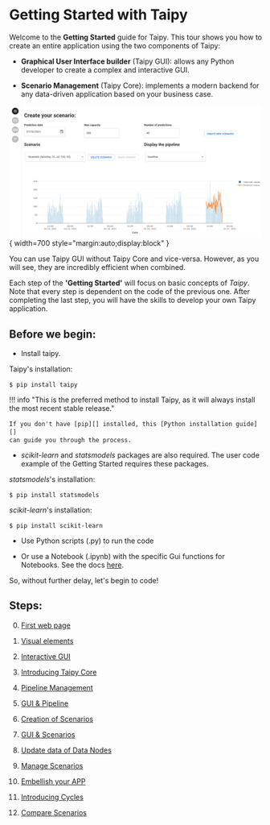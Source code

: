 # Getting Started with Taipy

Welcome to the **Getting Started** guide for Taipy. This tour shows you how to create an entire application using the two components of Taipy:

- **Graphical User Interface builder** (Taipy GUI): allows any Python developer to create a complex and interactive GUI.

 - **Scenario Management** (Taipy Core): implements a modern backend for any data-driven application based on your business case.

![Getting Started application](step_00/imd_end_interface.png){ width=700 style="margin:auto;display:block" }


You can use Taipy GUI without Taipy Core and vice-versa. However, as you will see, they are incredibly efficient when combined.

Each step of the **'Getting Started'** will focus on basic concepts of *Taipy*. Note that every step is dependent on the code of the previous one. After completing the last step, you will have the skills to develop your own Taipy application. 

## Before we begin:

- Install taipy.

Taipy's installation:
``` console
$ pip install taipy
```

!!! info "This is the preferred method to install Taipy, as it will always install the most recent stable release."

    If you don't have [pip][] installed, this [Python installation guide][]
    can guide you through the process.

- *scikit-learn* and *statsmodels* packages are also required. The user code example of the Getting Started requires these packages.

*statsmodels*'s installation:
``` console
$ pip install statsmodels
```

*scikit-learn*'s installation:
``` console
$ pip install scikit-learn
```

- Use Python scripts (.py) to run the code

- Or use a Notebook (.ipynb) with the specific Gui functions for Notebooks. See the docs [here](https://docs.taipy.io/manuals/gui/notebooks/).

So, without further delay, let's begin to code!

## Steps:

0. [First web page](step_00/ReadMe.md)

1. [Visual elements](step_01/ReadMe.md)

2. [Interactive GUI](step_02/ReadMe.md)

3. [Introducing Taipy Core](step_03/ReadMe.md)

4. [Pipeline Management](step_04/ReadMe.md)

5. [GUI & Pipeline](step_05/ReadMe.md)

6. [Creation of Scenarios](step_06/ReadMe.md)

7. [GUI & Scenarios](step_07/ReadMe.md)

8. [Update data of Data Nodes](step_08/ReadMe.md)

9. [Manage Scenarios](step_09/ReadMe.md)

10. [Embellish your APP](step_10/ReadMe.md)

11. [Introducing Cycles](step_11/ReadMe.md)

12. [Compare Scenarios](step_12/ReadMe.md)
